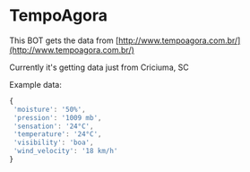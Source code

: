 # TempoAgora

This BOT gets the data from [http://www.tempoagora.com.br/](http://www.tempoagora.com.br/)

Currently it's getting data just from Criciuma, SC

Example data:

```javascript
{
 'moisture': '50%',
 'pression': '1009 mb',
 'sensation': '24°C',
 'temperature': '24°C',
 'visibility': 'boa',
 'wind_velocity': '18 km/h'
}
```
